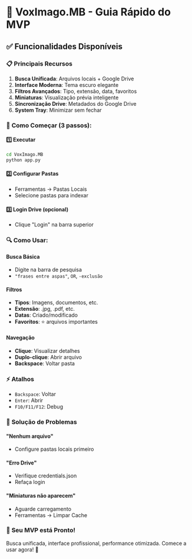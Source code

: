 # 🚀 VoxImago.MB - Guia Rápido do MVP

## ✅ Funcionalidades Disponíveis

### 📋 **Principais Recursos**
1. **Busca Unificada**: Arquivos locais + Google Drive
2. **Interface Moderna**: Tema escuro elegante
3. **Filtros Avançados**: Tipo, extensão, data, favoritos
4. **Miniaturas**: Visualização prévia inteligente
5. **Sincronização Drive**: Metadados do Google Drive
6. **System Tray**: Minimizar sem fechar

### 🏁 **Como Começar (3 passos):**

#### 1️⃣ **Executar**
```bash
cd VoxImago.MB
python app.py
```

#### 2️⃣ **Configurar Pastas**
- Ferramentas → Pastas Locais
- Selecione pastas para indexar

#### 3️⃣ **Login Drive (opcional)**
- Clique "Login" na barra superior

### 🔍 **Como Usar:**

#### **Busca Básica**
- Digite na barra de pesquisa
- `"frases entre aspas"`, `OR`, `-exclusão`

#### **Filtros**
- **Tipos**: Imagens, documentos, etc.
- **Extensão**: .jpg, .pdf, etc.
- **Datas**: Criado/modificado
- **Favoritos**: ⭐ arquivos importantes

#### **Navegação**
- **Clique**: Visualizar detalhes
- **Duplo-clique**: Abrir arquivo
- **Backspace**: Voltar pasta

### ⚡ **Atalhos**
- `Backspace`: Voltar
- `Enter`: Abrir
- `F10/F11/F12`: Debug

### 🔧 **Solução de Problemas**

#### **"Nenhum arquivo"**
- Configure pastas locais primeiro

#### **"Erro Drive"**
- Verifique credentials.json
- Refaça login

#### **"Miniaturas não aparecem"**
- Aguarde carregamento
- Ferramentas → Limpar Cache

### 🎉 **Seu MVP está Pronto!**

Busca unificada, interface profissional, performance otimizada. Comece a usar agora! 🚀